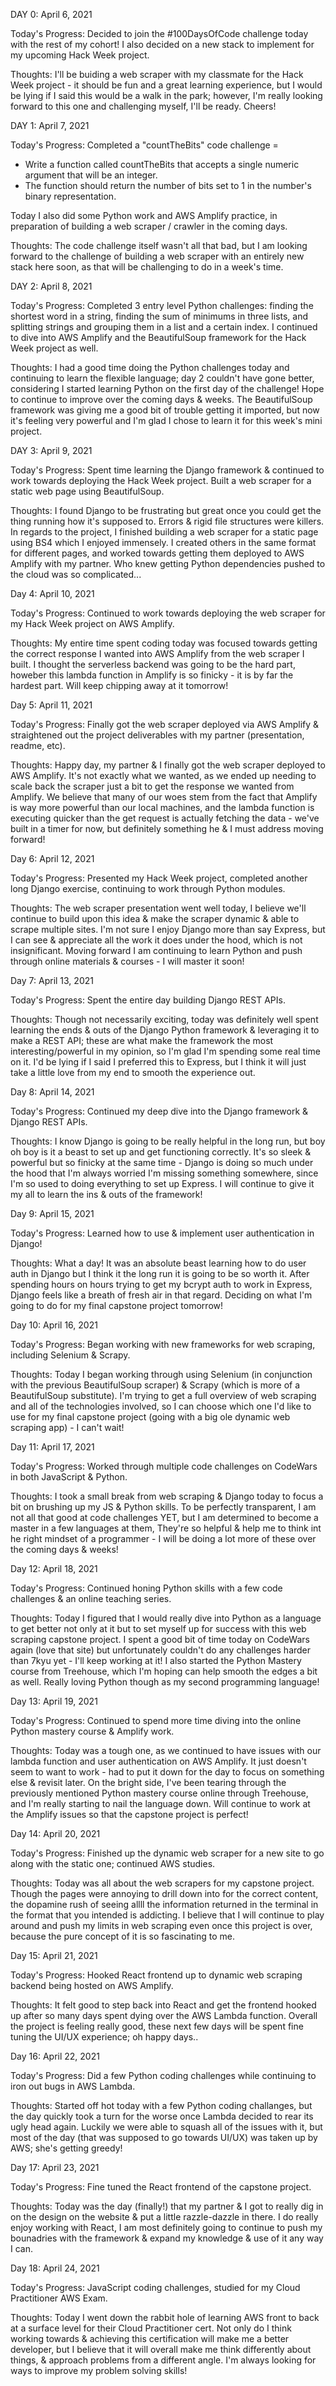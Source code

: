 DAY 0: April 6, 2021

Today's Progress: Decided to join the #100DaysOfCode challenge today with the rest of my cohort! I also decided on a new stack to implement for my upcoming Hack Week project.

Thoughts: I'll be buiding a web scraper with my classmate for the Hack Week project - it should be fun and a great learning experience, but I would be lying if I said this would be a walk in the park; however, I'm really looking forward to this one and challenging myself, I'll be ready. Cheers!

DAY 1: April 7, 2021

Today's Progress: Completed a "countTheBits" code challenge =

- Write a function called countTheBits that accepts a single numeric argument that will be an integer.
- The function should return the number of bits set to 1 in the number's binary representation.

Today I also did some Python work and AWS Amplify practice, in preparation of building a web scraper / crawler in the coming days.

Thoughts: The code challenge itself wasn't all that bad, but I am looking forward to the challenge of building a web scraper with an entirely new stack here soon, as that will be challenging to do in a week's time.

DAY 2: April 8, 2021

Today's Progress: Completed 3 entry level Python challenges: finding the shortest word in a string, finding the sum of minimums in three lists, and splitting strings and grouping them in a list and a certain index. I continued to dive into AWS Amplify and the BeautifulSoup framework for the Hack Week project as well.

Thoughts: I had a good time doing the Python challenges today and continuing to learn the flexible language; day 2 couldn't have gone better, considering I started learning Python on the first day of the challenge! Hope to continue to improve over the coming days & weeks. The BeautifulSoup framework was giving me a good bit of trouble getting it imported, but now it's feeling very powerful and I'm glad I chose to learn it for this week's mini project.

DAY 3: April 9, 2021

Today's Progress: Spent time learning the Django framework & continued to work towards deploying the Hack Week project. Built a web scraper for a static web page using BeautifulSoup.

Thoughts: I found Django to be frustrating but great once you could get the thing running how it's supposed to. Errors & rigid file structures were killers. In regards to the project, I finished building a web scraper for a static page using BS4 which I enjoyed immensely. I created others in the same format for different pages, and worked towards getting them deployed to AWS Amplify with my partner. Who knew getting Python dependencies pushed to the cloud was so complicated... 

Day 4: April 10, 2021

Today's Progress: Continued to work towards deploying the web scraper for my Hack Week project on AWS Amplify.

Thoughts: My entire time spent coding today was focused towards getting the correct response I wanted into AWS Amplify from the web scraper I built. I thought the serverless backend was going to be the hard part, howeber this lambda function in Amplify is so finicky - it is by far the hardest part. Will keep chipping away at it tomorrow!

Day 5: April 11, 2021

Today's Progress: Finally got the web scraper deployed via AWS Amplify & straightened out the project deliverables with my partner (presentation, readme, etc).

Thoughts: Happy day, my partner & I finally got the web scraper deployed to AWS Amplify. It's not exactly what we wanted, as we ended up needing to scale back the scraper just a bit to get the response we wanted from Amplify. We believe that many of our woes stem from the fact that Amplify is way more powerful than our local machines, and the lambda function is executing quicker than the get request is actually fetching the data - we've built in a timer for now, but definitely something he & I must address moving forward!

Day 6: April 12, 2021

Today's Progress: Presented my Hack Week project, completed another long Django exercise, continuing to work through Python modules.

Thoughts: The web scraper presentation went well today, I believe we'll continue to build upon this idea & make the scraper dynamic & able to scrape multiple sites. I'm not sure I enjoy Django more than say Express, but I can see & appreciate all the work it does under the hood, which is not insignificant. Moving forward I am continuing to learn Python and push through online materials & courses - I will master it soon!

Day 7: April 13, 2021

Today's Progress: Spent the entire day building Django REST APIs.

Thoughts: Though not necessarily exciting, today was definitely well spent learning the ends & outs of the Django Python framework & leveraging it to make a REST API; these are what make the framework the most interesting/powerful in my opinion, so I'm glad I'm spending some real time on it. I'd be lying if I said I preferred this to Express, but I think it will just take a little love from my end to smooth the experience out. 

Day 8: April 14, 2021

Today's Progress: Continued my deep dive into the Django framework & Django REST APIs.

Thoughts: I know Django is going to be really helpful in the long run, but boy oh boy is it a beast to set up and get functioning correctly. It's so sleek & powerful but so finicky at the same time - Django is doing so much under the hood that I'm always worried I'm missing something somewhere, since I'm so used to doing everything to set up Express. I will continue to give it my all to learn the ins & outs of the framework!

Day 9: April 15, 2021

Today's Progress: Learned how to use & implement user authentication in Django!

Thoughts: What a day! It was an absolute beast learning how to do user auth in Django but I think it the long run it is going to be so worth it. After spending hours on hours trying to get my bcrypt auth to work in Express, Django feels like a breath of fresh air in that regard. Deciding on what I'm going to do for my final capstone project tomorrow!

Day 10: April 16, 2021

Today's Progress: Began working with new frameworks for web scraping, including Selenium & Scrapy.

Thoughts: Today I began working through using Selenium (in conjunction with the previous BeautifulSoup scraper) & Scrapy (which is more of a BeautifulSoup substitute). I'm trying to get a full overview of web scraping and all of the technologies involved, so I can choose which one I'd like to use for my final capstone project (going with a big ole dynamic web scraping app) - I can't wait!

Day 11: April 17, 2021

Today's Progress: Worked through multiple code challenges on CodeWars in both JavaScript & Python.

Thoughts: I took a small break from web scraping & Django today to focus a bit on brushing up my JS & Python skills. To be perfectly transparent, I am not all that good at code challenges YET, but I am determined to become a master in a few languages at them, They're so helpful & help me to think int he right mindset of a programmer - I will be doing a lot more of these over the coming days & weeks!

Day 12: April 18, 2021

Today's Progress: Continued honing Python skills with a few code challenges & an online teaching series.

Thoughts: Today I figured that I would really dive into Python as a language to get better not only at it but to set myself up for success with this web scraping capstone project. I spent a good bit of time today on CodeWars again (love that site) but unfortunately couldn't do any challenges harder than 7kyu yet - I'll keep working at it! I also started the Python Mastery course from Treehouse, which I'm hoping can help smooth the edges a bit as well. Really loving Python though as my second programming language!

Day 13: April 19, 2021

Today's Progress: Continued to spend more time diving into the online Python mastery course & Amplify work.

Thoughts: Today was a tough one, as we continued to have issues with our lambda function and user authentication on AWS Amplify. It just doesn't seem to want to work - had to put it down for the day to focus on something else & revisit later. On the bright side, I've been tearing through the previously mentioned Python mastery course online through Treehouse, and I'm really starting to nail the language down. Will continue to work at the Amplify issues so that the capstone project is perfect!

Day 14: April 20, 2021

Today's Progress: Finished up the dynamic web scraper for a new site to go along with the static one; continued AWS studies.

Thoughts: Today was all about the web scrapers for my capstone project. Though the pages were annoying to drill down into for the correct content, the dopamine rush of seeing allll the information returned in the terminal in the format that you intended is addicting. I believe that I will continue to play around and push my limits in web scraping even once this project is over, because the pure concept of it is so fascinating to me.

Day 15: April 21, 2021

Today's Progress: Hooked React frontend up to dynamic web scraping backend being hosted on AWS Amplify.

Thoughts: It felt good to step back into React and get the frontend hooked up after so many days spent dying over the AWS Lambda function. Overall the project is feeling really good, these next few days will be spent fine tuning the UI/UX experience; oh happy days..

Day 16: April 22, 2021

Today's Progress: Did a few Python coding challenges while continuing to iron out bugs in AWS Lambda.

Thoughts: Started off hot today with a few Python coding challanges, but the day quickly took a turn for the worse once Lambda decided to rear its ugly head again. Luckily we were able to squash all of the issues with it, but most of the day (that was supposed to go towards UI/UX) was taken up by AWS; she's getting greedy!

Day 17: April 23, 2021

Today's Progress: Fine tuned the React frontend of the capstone project.

Thoughts: Today was the day (finally!) that my partner & I got to really dig in on the design on the website & put a little razzle-dazzle in there. I do really enjoy working with React, I am most definitely going to continue to push my bounadries with the framework & expand my knowledge & use of it any way I can.

Day 18: April 24, 2021

Today's Progress: JavaScript coding challenges, studied for my Cloud Practitioner AWS Exam.

Thoughts: Today I went down the rabbit hole of learning AWS front to back at a surface level for their Cloud Practitioner cert. Not only do I think working towards & achieving this certification will make me a better developer, but I believe that it will overall make me think differently about things, & approach problems from a different angle. I'm always looking for ways to improve my problem solving skills!
